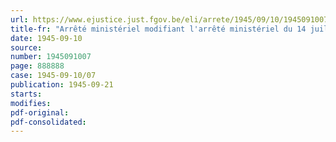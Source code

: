 ```yaml
---
url: https://www.ejustice.just.fgov.be/eli/arrete/1945/09/10/1945091007/justel
title-fr: "Arrêté ministériel modifiant l'arrêté ministériel du 14 juillet 1945 portant création du Conseil professionnel du Négoce en Matériaux de Construction"
date: 1945-09-10
source:
number: 1945091007
page: 888888
case: 1945-09-10/07
publication: 1945-09-21
starts:
modifies:
pdf-original:
pdf-consolidated:
---
```


